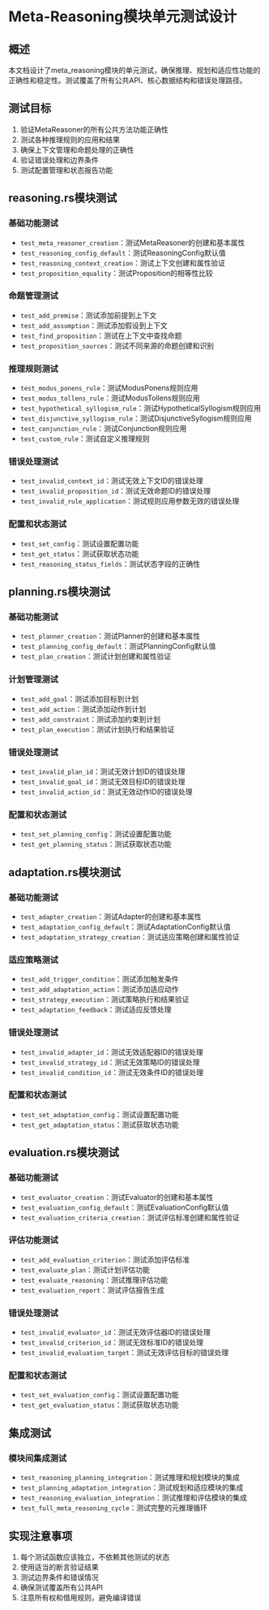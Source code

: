 # Meta-Reasoning模块单元测试设计

## 概述
本文档设计了meta_reasoning模块的单元测试，确保推理、规划和适应性功能的正确性和稳定性。测试覆盖了所有公共API、核心数据结构和错误处理路径。

## 测试目标
1. 验证MetaReasoner的所有公共方法功能正确性
2. 测试各种推理规则的应用和结果
3. 确保上下文管理和命题处理的正确性
4. 验证错误处理和边界条件
5. 测试配置管理和状态报告功能

## reasoning.rs模块测试

### 基础功能测试
- `test_meta_reasoner_creation`：测试MetaReasoner的创建和基本属性
- `test_reasoning_config_default`：测试ReasoningConfig默认值
- `test_reasoning_context_creation`：测试上下文创建和属性验证
- `test_proposition_equality`：测试Proposition的相等性比较

### 命题管理测试
- `test_add_premise`：测试添加前提到上下文
- `test_add_assumption`：测试添加假设到上下文
- `test_find_proposition`：测试在上下文中查找命题
- `test_proposition_sources`：测试不同来源的命题创建和识别

### 推理规则测试
- `test_modus_ponens_rule`：测试ModusPonens规则应用
- `test_modus_tollens_rule`：测试ModusTollens规则应用
- `test_hypothetical_syllogism_rule`：测试HypotheticalSyllogism规则应用
- `test_disjunctive_syllogism_rule`：测试DisjunctiveSyllogism规则应用
- `test_conjunction_rule`：测试Conjunction规则应用
- `test_custom_rule`：测试自定义推理规则

### 错误处理测试
- `test_invalid_context_id`：测试无效上下文ID的错误处理
- `test_invalid_proposition_id`：测试无效命题ID的错误处理
- `test_invalid_rule_application`：测试规则应用参数无效的错误处理

### 配置和状态测试
- `test_set_config`：测试设置配置功能
- `test_get_status`：测试获取状态功能
- `test_reasoning_status_fields`：测试状态字段的正确性

## planning.rs模块测试

### 基础功能测试
- `test_planner_creation`：测试Planner的创建和基本属性
- `test_planning_config_default`：测试PlanningConfig默认值
- `test_plan_creation`：测试计划创建和属性验证

### 计划管理测试
- `test_add_goal`：测试添加目标到计划
- `test_add_action`：测试添加动作到计划
- `test_add_constraint`：测试添加约束到计划
- `test_plan_execution`：测试计划执行和结果验证

### 错误处理测试
- `test_invalid_plan_id`：测试无效计划ID的错误处理
- `test_invalid_goal_id`：测试无效目标ID的错误处理
- `test_invalid_action_id`：测试无效动作ID的错误处理

### 配置和状态测试
- `test_set_planning_config`：测试设置配置功能
- `test_get_planning_status`：测试获取状态功能

## adaptation.rs模块测试

### 基础功能测试
- `test_adapter_creation`：测试Adapter的创建和基本属性
- `test_adaptation_config_default`：测试AdaptationConfig默认值
- `test_adaptation_strategy_creation`：测试适应策略创建和属性验证

### 适应策略测试
- `test_add_trigger_condition`：测试添加触发条件
- `test_add_adaptation_action`：测试添加适应动作
- `test_strategy_execution`：测试策略执行和结果验证
- `test_adaptation_feedback`：测试适应反馈处理

### 错误处理测试
- `test_invalid_adapter_id`：测试无效适配器ID的错误处理
- `test_invalid_strategy_id`：测试无效策略ID的错误处理
- `test_invalid_condition_id`：测试无效条件ID的错误处理

### 配置和状态测试
- `test_set_adaptation_config`：测试设置配置功能
- `test_get_adaptation_status`：测试获取状态功能

## evaluation.rs模块测试

### 基础功能测试
- `test_evaluator_creation`：测试Evaluator的创建和基本属性
- `test_evaluation_config_default`：测试EvaluationConfig默认值
- `test_evaluation_criteria_creation`：测试评估标准创建和属性验证

### 评估功能测试
- `test_add_evaluation_criterion`：测试添加评估标准
- `test_evaluate_plan`：测试计划评估功能
- `test_evaluate_reasoning`：测试推理评估功能
- `test_evaluation_report`：测试评估报告生成

### 错误处理测试
- `test_invalid_evaluator_id`：测试无效评估器ID的错误处理
- `test_invalid_criterion_id`：测试无效标准ID的错误处理
- `test_invalid_evaluation_target`：测试无效评估目标的错误处理

### 配置和状态测试
- `test_set_evaluation_config`：测试设置配置功能
- `test_get_evaluation_status`：测试获取状态功能

## 集成测试

### 模块间集成测试
- `test_reasoning_planning_integration`：测试推理和规划模块的集成
- `test_planning_adaptation_integration`：测试规划和适应模块的集成
- `test_reasoning_evaluation_integration`：测试推理和评估模块的集成
- `test_full_meta_reasoning_cycle`：测试完整的元推理循环

## 实现注意事项
1. 每个测试函数应该独立，不依赖其他测试的状态
2. 使用适当的断言验证结果
3. 测试边界条件和错误情况
4. 确保测试覆盖所有公共API
5. 注意所有权和借用规则，避免编译错误
